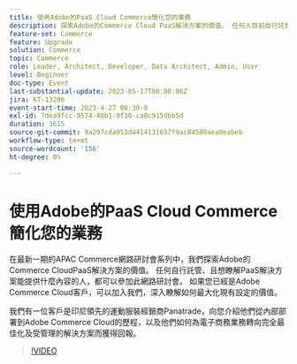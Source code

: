 ```yaml
---
title: 使用Adobe的PaaS Cloud Commerce簡化您的業務
description: 探索Adobe的Commerce Cloud PaaS解決方案的價值。 任何人目前自行託管，且想瞭解PaaS解決方案能提供哪些功能，請參加此網路研討會。
feature-set: Commerce
feature: Upgrade
solution: Commerce
topic: Commerce
role: Leader, Architect, Developer, Data Architect, Admin, User
level: Beginner
doc-type: Event
last-substantial-update: 2023-05-17T00:00:00Z
jira: KT-13206
event-start-time: 2023-4-27 08:30-8
exl-id: 7dea9fcc-9574-40b1-9f30-ca0c915dbb5d
duration: 3615
source-git-commit: 9a297cda953d4414131657f9ac84580aea0eabeb
workflow-type: tm+mt
source-wordcount: '156'
ht-degree: 0%

---
```


# 使用Adobe的PaaS Cloud Commerce簡化您的業務

在最新一期的APAC Commerce網路研討會系列中，我們探索Adobe的Commerce CloudPaaS解決方案的價值。 任何自行託管、且想瞭解PaaS解決方案能提供什麼內容的人，都可以參加此網路研討會。 如果您已經是Adobe Commerce Cloud客戶，可以加入我們，深入瞭解如何最大化現有設定的價值。

我們有一位客戶是印尼領先的運動服裝經銷商Panatrade，向您介紹他們從內部部署到Adobe Commerce Cloud的歷程，以及他們如何為電子商務業務轉向完全最佳化及受管理的解決方案而獲得回報。

>[!VIDEO](https://video.tv.adobe.com/v/3419132/?learn=on)
